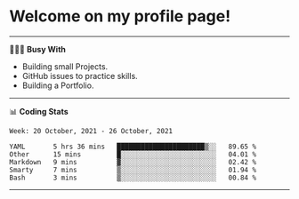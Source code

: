 # Welcome on my profile page!
<!-- print(("dralla"[::-1]+"s").capitalize()) -->

---
👨🏻‍💻 **Busy With**
* Building small Projects.
* GitHub issues to practice skills.
* Building a Portfolio.

---
📊 **Coding Stats**
<!--START_SECTION:waka-->
```text
Week: 20 October, 2021 - 26 October, 2021

YAML       5 hrs 36 mins   ██████████████████████▒░░   89.65 % 
Other      15 mins         █░░░░░░░░░░░░░░░░░░░░░░░░   04.01 % 
Markdown   9 mins          ▓░░░░░░░░░░░░░░░░░░░░░░░░   02.42 % 
Smarty     7 mins          ▒░░░░░░░░░░░░░░░░░░░░░░░░   01.94 % 
Bash       3 mins          ▒░░░░░░░░░░░░░░░░░░░░░░░░   00.84 % 
```
<!--END_SECTION:waka-->
---
